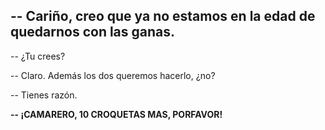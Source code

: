 ## -- Cariño, creo que ya no estamos en la edad de quedarnos con las ganas.

-- ¿Tu crees?

-- Claro. Además los dos queremos hacerlo, ¿no? 

-- Tienes razón.

**-- ¡CAMARERO, 10 CROQUETAS MAS, PORFAVOR!**

